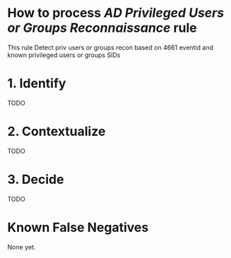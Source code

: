 # How to process *AD Privileged Users or Groups Reconnaissance* rule
This rule Detect priv users or groups recon based on 4661 eventid and known privileged users or groups SIDs

# 1. Identify
TODO

# 2. Contextualize
TODO

# 3. Decide
TODO

# Known False Negatives
None yet.
